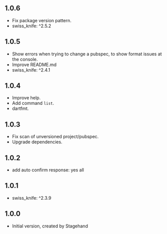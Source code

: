 ## 1.0.6

- Fix package version pattern.
- swiss_knife: ^2.5.2

## 1.0.5

- Show errors when trying to change a pubspec, to show format issues at the console.
- Improve README.md
- swiss_knife: ^2.4.1

## 1.0.4

- Improve help.
- Add command `list`.
- dartfmt.

## 1.0.3

- Fix scan of unversioned project/pubspec.
- Upgrade dependencies.

## 1.0.2

- add auto confirm response: yes all

## 1.0.1

- swiss_knife: ^2.3.9

## 1.0.0

- Initial version, created by Stagehand
